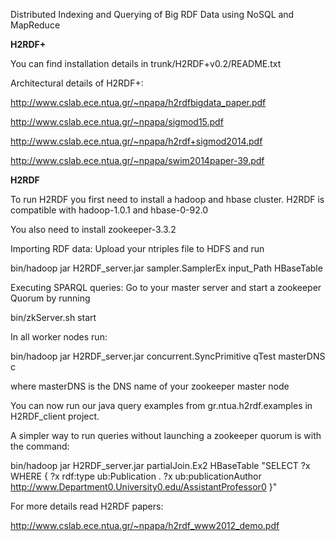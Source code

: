 Distributed Indexing and Querying of Big RDF Data using NoSQL and MapReduce

**H2RDF+**

You can find installation details in trunk/H2RDF+v0.2/README.txt

Architectural details of H2RDF+:

http://www.cslab.ece.ntua.gr/~npapa/h2rdfbigdata_paper.pdf

http://www.cslab.ece.ntua.gr/~npapa/sigmod15.pdf

http://www.cslab.ece.ntua.gr/~npapa/h2rdf+sigmod2014.pdf

http://www.cslab.ece.ntua.gr/~npapa/swim2014paper-39.pdf

**H2RDF**

To run H2RDF you first need to install a hadoop and hbase cluster.
H2RDF is compatible with hadoop-1.0.1 and hbase-0-92.0

You also need to install zookeeper-3.3.2

Importing RDF data:
Upload your ntriples file to HDFS and run

bin/hadoop jar H2RDF\_server.jar sampler.SamplerEx input\_Path HBaseTable

Executing SPARQL queries:
Go to your master server and start a zookeeper Quorum by running

bin/zkServer.sh start

In all worker nodes run:

bin/hadoop jar H2RDF\_server.jar concurrent.SyncPrimitive qTest masterDNS c

where masterDNS is the DNS name of your zookeeper master node

You can now run our java query examples from gr.ntua.h2rdf.examples in H2RDF\_client project.


A simpler way to run queries without launching a zookeeper quorum is with the command:

bin/hadoop jar H2RDF\_server.jar partialJoin.Ex2 HBaseTable "SELECT  ?x  WHERE   { ?x rdf:type ub:Publication . ?x ub:publicationAuthor <http://www.Department0.University0.edu/AssistantProfessor0> }"

For more details read H2RDF papers:

http://www.cslab.ece.ntua.gr/~npapa/h2rdf_www2012_demo.pdf